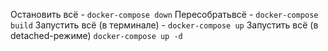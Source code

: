 Остановить всё - `docker-compose down`
Пересобратьвсё - `docker-compose build`
Запустить всё (в терминале) - `docker-compose up`
Запустить всё (в detached-режиме) `docker-compose up -d`
